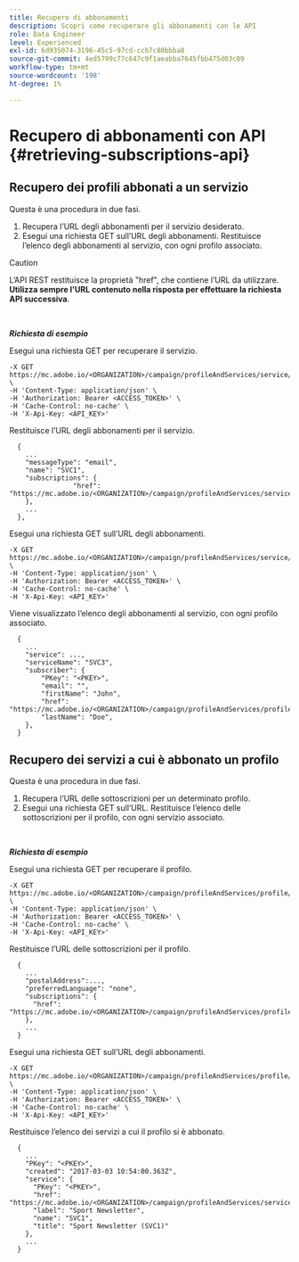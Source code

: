 ```yaml
---
title: Recupero di abbonamenti
description: Scopri come recuperare gli abbonamenti con le API
role: Data Engineer
level: Experienced
exl-id: 6d935074-3196-45c5-97cd-ccb7c80bbba8
source-git-commit: 4ed5799c77c647c9f1aeabba7645fbb475d03c09
workflow-type: tm+mt
source-wordcount: '198'
ht-degree: 1%

---
```


# Recupero di abbonamenti con API {#retrieving-subscriptions-api}

## Recupero dei profili abbonati a un servizio

Questa è una procedura in due fasi.

1. Recupera l’URL degli abbonamenti per il servizio desiderato.
1. Esegui una richiesta GET sull’URL degli abbonamenti. Restituisce l’elenco degli abbonamenti al servizio, con ogni profilo associato.

>[!CAUTION]
>
>L’API REST restituisce la proprietà &quot;href&quot;, che contiene l’URL da utilizzare. <b>Utilizza sempre l&#39;URL contenuto nella risposta per effettuare la richiesta API successiva</b>.

<br/>

***Richiesta di esempio***

Esegui una richiesta GET per recuperare il servizio.

```
-X GET https://mc.adobe.io/<ORGANIZATION>/campaign/profileAndServices/service/<PKEY> \
-H 'Content-Type: application/json' \
-H 'Authorization: Bearer <ACCESS_TOKEN>' \
-H 'Cache-Control: no-cache' \
-H 'X-Api-Key: <API_KEY>'
```

Restituisce l’URL degli abbonamenti per il servizio.

```
  {
    ...
    "messageType": "email",
    "name": "SVC1",
    "subscriptions": {
                "href": "https://mc.adobe.io/<ORGANIZATION>/campaign/profileAndServices/service/<PKEY>/subscriptions/"
    },
    ...
  },
```

Esegui una richiesta GET sull’URL degli abbonamenti.

```
-X GET https://mc.adobe.io/<ORGANIZATION>/campaign/profileAndServices/service/<PKEY>/subscriptions \
-H 'Content-Type: application/json' \
-H 'Authorization: Bearer <ACCESS_TOKEN>' \
-H 'Cache-Control: no-cache' \
-H 'X-Api-Key: <API_KEY>'
```

Viene visualizzato l’elenco degli abbonamenti al servizio, con ogni profilo associato.

```
  {
    ...
    "service": ...,
    "serviceName": "SVC3",
    "subscriber": {
        "PKey": "<PKEY>",
        "email": "",
        "firstName": "John",
        "href": "https://mc.adobe.io/<ORGANIZATION>/campaign/profileAndServices/profile/<PKEY>",
        "lastName": "Doe",
    },
  }
```

## Recupero dei servizi a cui è abbonato un profilo

Questa è una procedura in due fasi.

1. Recupera l’URL delle sottoscrizioni per un determinato profilo.
1. Esegui una richiesta GET sull’URL. Restituisce l’elenco delle sottoscrizioni per il profilo, con ogni servizio associato.

<br/>

***Richiesta di esempio***

Esegui una richiesta GET per recuperare il profilo.

```
-X GET https://mc.adobe.io/<ORGANIZATION>/campaign/profileAndServices/profile/<PKEY> \
-H 'Content-Type: application/json' \
-H 'Authorization: Bearer <ACCESS_TOKEN>' \
-H 'Cache-Control: no-cache' \
-H 'X-Api-Key: <API_KEY>'
```

Restituisce l’URL delle sottoscrizioni per il profilo.

```
  {
    ...
    "postalAddress":...,
    "preferredLanguage": "none",
    "subscriptions": {
      "href": "https://mc.adobe.io/<ORGANIZATION>/campaign/profileAndServices/profile/<PKEY>/subscriptions/"
    },
    ...
  }
```

Esegui una richiesta GET sull’URL degli abbonamenti.

```
-X GET https://mc.adobe.io/<ORGANIZATION>/campaign/profileAndServices/profile/<PKEY>/subscriptions \
-H 'Content-Type: application/json' \
-H 'Authorization: Bearer <ACCESS_TOKEN>' \
-H 'Cache-Control: no-cache' \
-H 'X-Api-Key: <API_KEY>'
```

Restituisce l’elenco dei servizi a cui il profilo si è abbonato.

```
  {
    ...
    "PKey": "<PKEY>",
    "created": "2017-03-03 10:54:00.363Z",
    "service": {
      "PKey": "<PKEY>",
      "href": "https://mc.adobe.io/<ORGANIZATION>/campaign/profileAndServices/service/<PKEY>",
      "label": "Sport Newsletter",
      "name": "SVC1",
      "title": "Sport Newsletter (SVC1)"
    },
    ...
  }
```
